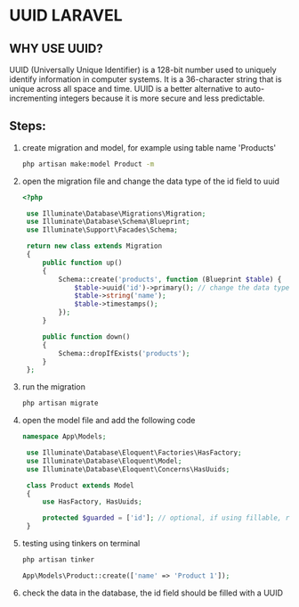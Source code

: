 # UUID LARAVEL

## WHY USE UUID?

UUID (Universally Unique Identifier) is a 128-bit number used to uniquely identify information in computer systems. It is a 36-character string that is unique across all space and time. UUID is a better alternative to auto-incrementing integers because it is more secure and less predictable.

## Steps:

1. create migration and model, for example using table name 'Products'
   ```bash
   php artisan make:model Product -m
   ```
2. open the migration file and change the data type of the id field to uuid

   ```php
   <?php

    use Illuminate\Database\Migrations\Migration;
    use Illuminate\Database\Schema\Blueprint;
    use Illuminate\Support\Facades\Schema;

    return new class extends Migration
    {
        public function up()
        {
            Schema::create('products', function (Blueprint $table) {
                $table->uuid('id')->primary(); // change the data type to uuid
                $table->string('name');
                $table->timestamps();
            });
        }

        public function down()
        {
            Schema::dropIfExists('products');
        }
    };

   ```

3. run the migration
   ```bash
   php artisan migrate
   ```
4. open the model file and add the following code

   ```php
   namespace App\Models;

    use Illuminate\Database\Eloquent\Factories\HasFactory;
    use Illuminate\Database\Eloquent\Model;
    use Illuminate\Database\Eloquent\Concerns\HasUuids;

    class Product extends Model
    {
        use HasFactory, HasUuids;

        protected $guarded = ['id']; // optional, if using fillable, remove this line and change fillable to protected $fillable = ['name'];
    }

   ```

5. testing using tinkers on terminal

   ```bash
   php artisan tinker
   ```

   ```php
   App\Models\Product::create(['name' => 'Product 1']);
   ```

6. check the data in the database, the id field should be filled with a UUID
